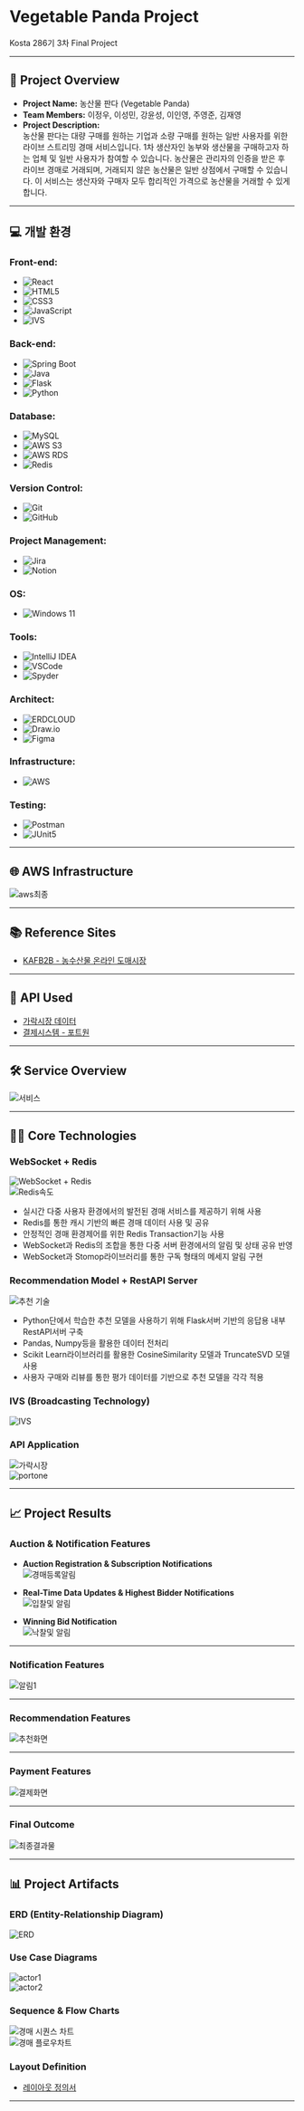 # Vegetable Panda Project  
Kosta 286기 3차 Final Project  

---

## 📑 Project Overview
- **Project Name:** 농산물 판다 (Vegetable Panda)  
- **Team Members:** 이정우, 이성민, 강윤성, 이인영, 주영준, 김재영  
- **Project Description:**  
농산물 판다는 대량 구매를 원하는 기업과 소량 구매를 원하는 일반 사용자를 위한 라이브 스트리밍 경매 서비스입니다. 1차 생산자인 농부와 생산물을 구매하고자 하는 업체 및 일반 사용자가 참여할 수 있습니다. 농산물은 관리자의 인증을 받은 후 라이브 경매로 거래되며, 거래되지 않은 농산물은 일반 상점에서 구매할 수 있습니다. 이 서비스는 생산자와 구매자 모두 합리적인 가격으로 농산물을 거래할 수 있게 합니다.

---

## 💻 개발 환경

### Front-end:
- ![React](https://img.shields.io/badge/react-black?style=for-the-badge&logo=react&logoColor=%2361DAFB)
- ![HTML5](https://img.shields.io/badge/html5-%23E34F26?style=for-the-badge&logo=html5&logoColor=white)
- ![CSS3](https://img.shields.io/badge/css3-%231572B6?style=for-the-badge&logo=css3)
- ![JavaScript](https://img.shields.io/badge/javascript-black?style=for-the-badge&logo=javascript&logoColor=%23F7DF1E)
- ![IVS](https://img.shields.io/badge/IVS-%23ec7211?style=for-the-badge&logoColor=white)

### Back-end:
- ![Spring Boot](https://img.shields.io/badge/springboot-6DB33F?style=for-the-badge&logo=springboot&color=white)
- ![Java](https://img.shields.io/badge/java-%23e14a3a?style=for-the-badge)
- ![Flask](https://img.shields.io/badge/flask-%23000000?style=for-the-badge&logo=flask&logoColor=white)
- ![Python](https://img.shields.io/badge/python-%233776AB?style=for-the-badge&logo=python&logoColor=white)

### Database:
- ![MySQL](https://img.shields.io/badge/mysql-%234479A1?style=for-the-badge&logo=mysql&logoColor=white)
- ![AWS S3](https://img.shields.io/badge/s3-%23569A31?style=for-the-badge&logo=amazons3&logoColor=white)
- ![AWS RDS](https://img.shields.io/badge/rds-%23527FFF?style=for-the-badge&logo=amazonrds&logoColor=white)
- ![Redis](https://img.shields.io/badge/redis-%23d82a20?style=for-the-badge)

### Version Control:
- ![Git](https://img.shields.io/badge/git-%23F05032?style=for-the-badge&logo=git&logoColor=white)
- ![GitHub](https://img.shields.io/badge/github-%23181717?style=for-the-badge&logo=github)

### Project Management:
- ![Jira](https://img.shields.io/badge/jira-%230052CC?style=for-the-badge&logo=jira)
- ![Notion](https://img.shields.io/badge/notion-%23000000?style=for-the-badge&logo=notion)

### OS:
- ![Windows 11](https://img.shields.io/badge/window11-blue?style=for-the-badge)

### Tools:
- ![IntelliJ IDEA](https://img.shields.io/badge/intellij-%23000000?style=for-the-badge&logo=intellijidea)
- ![VSCode](https://img.shields.io/badge/VSCode-%232F80ED?style=for-the-badge)
- ![Spyder](https://img.shields.io/badge/spyder-%238C0000?style=for-the-badge&logo=spyderide)

### Architect:
- ![ERDCLOUD](https://img.shields.io/badge/ERDCLOUD-black?style=for-the-badge&logo=icloud&logoColor=white)
- ![Draw.io](https://img.shields.io/badge/DrawIO-%23F08705?style=for-the-badge&logo=diagramsdotnet&logoColor=white)
- ![Figma](https://img.shields.io/badge/figma-%23F24E1E?style=for-the-badge&logo=figma&logoColor=white)

### Infrastructure:
- ![AWS](https://img.shields.io/badge/AWS-%23232F3E?style=for-the-badge&logo=amazonwebservices&logoColor=white)

### Testing:
- ![Postman](https://img.shields.io/badge/postman-%23FF6C37?style=for-the-badge&logo=postman&logoColor=white)
- ![JUnit5](https://img.shields.io/badge/junit5-%2325A162?style=for-the-badge&logo=junit5&logoColor=white)

---

## 🌐 AWS Infrastructure  
![aws최종](https://github.com/user-attachments/assets/74297328-f392-404e-9cce-0514579263c3)

---

## 📚 Reference Sites  
- [KAFB2B - 농수산물 온라인 도매시장](https://kafb2b.or.kr/client/mn/main/main.do)

---

## 🔌 API Used  
- [가락시장 데이터](https://data.seoul.go.kr/dataList/OA-2662/S/1/datasetView.do)
- [결제시스템 - 포트원](https://portone.io/)

---

## 🛠️ Service Overview  
![서비스](https://github.com/user-attachments/assets/1e8b55d3-b3ac-41fc-bab5-4e53e588c3db)  

---

## 🧑‍💻 Core Technologies  
### WebSocket + Redis  
![WebSocket + Redis](https://github.com/user-attachments/assets/e9f0e4c9-ffc7-4c5d-bb6c-e1c56312c6c2)  
![Redis속도](https://github.com/user-attachments/assets/31ba141e-951c-4021-9458-29156da89a25)  
 - 실시간 다중 사용자 환경에서의 발전된 경매 서비스를 제공하기 위해 사용  
 - Redis를 통한 캐시 기반의 빠른 경매 데이터 사용 및 공유
 - 안정적인 경매 환경제어를 위한 Redis Transaction기능 사용 
 - WebSocket과 Redis의 조합을 통한 다중 서버 환경에서의 알림 및 상태 공유 반영  
 - WebSocket과 Stomop라이브러리를 통한 구독 형태의 메세지 알림 구현 

### Recommendation Model + RestAPI Server  
![추천 기술](https://github.com/user-attachments/assets/18fa660d-a6de-4348-92cb-009f57b8db7c)
 - Python단에서 학습한 추천 모델을 사용하기 위해 Flask서버 기반의 응답용 내부 RestAPI서버 구축
 - Pandas, Numpy등을 활용한 데이터 전처리  
 - Scikit Learn라이브러리를 활용한 CosineSimilarity 모델과 TruncateSVD 모델 사용  
 - 사용자 구매와 리뷰를 통한 평가 데이터를 기반으로 추천 모델을 각각 적용   
### IVS (Broadcasting Technology)  
![IVS](https://github.com/user-attachments/assets/022cf312-6106-42ad-9892-05d0106a7048)

### API Application  
![가락시장](https://github.com/user-attachments/assets/f164e508-d3f1-4b06-b992-b06e0bd9affe)  
![portone](https://github.com/user-attachments/assets/18f429af-98c7-47af-8447-f45a573e168e)

---

## 📈 Project Results  

### Auction & Notification Features  
- **Auction Registration & Subscription Notifications**  
![경매등록알림](https://github.com/user-attachments/assets/52c63b58-22e9-477f-be7d-b4c44adf2489)

- **Real-Time Data Updates & Highest Bidder Notifications**  
![입찰및 알림](https://github.com/user-attachments/assets/dd79c8fd-68fd-4f62-a38a-8fdc54374eaa)

- **Winning Bid Notification**  
![낙찰및 알림](https://github.com/user-attachments/assets/af4c6291-399d-42b7-b2c2-fdfcf20c81bd)

---

### Notification Features  
![알림1](https://github.com/user-attachments/assets/a8093ef5-dea1-4067-a145-46513b1152a5)

---

### Recommendation Features  
![추천화면](https://github.com/user-attachments/assets/edf4bdc3-a864-47d3-81b7-8d1cbd574abe)

---

### Payment Features  
![결제화면](https://github.com/user-attachments/assets/d7b38040-9cf5-47f0-bd6d-29413d93420f)

---

### Final Outcome  
![최종결과물](https://github.com/user-attachments/assets/04ea78c1-4722-4ea2-8ab4-242cce8cdc73)

---

## 📊 Project Artifacts

### ERD (Entity-Relationship Diagram)  
![ERD](https://github.com/user-attachments/assets/5fbab0ff-a8ad-4655-b5a2-a282f4eb2309)

### Use Case Diagrams  
![actor1](https://github.com/user-attachments/assets/60c5da99-bb22-4296-a23a-6fe5941bc852)  
![actor2](https://github.com/user-attachments/assets/02b8d4e6-9a48-494a-a5fd-475624278f49)

### Sequence & Flow Charts  
![경매 시퀀스 차트](https://github.com/user-attachments/assets/57d0f671-caa0-4a59-b4fe-d1ebb8580115)  
![경매 플로우차트](https://github.com/user-attachments/assets/1a7b5c26-9006-43b9-8091-bb8bec688f48)

### Layout Definition  
- [레이아웃 정의서](https://www.figma.com/design/VS3O9n5gdeCGlE01srZnjg/finalProject_%ED%94%BC%EA%B7%B8%EB%A7%88?node-id=0-1&t=Ne12ajC3fU63yYDc-1)

---

